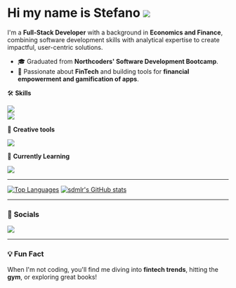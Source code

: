 # Hi my name is Stefano ![](https://user-images.githubusercontent.com/18350557/176309783-0785949b-9127-417c-8b55-ab5a4333674e.gif)

I'm a **Full-Stack Developer** with a background in **Economics and Finance**, combining software development skills with analytical expertise to create impactful, user-centric solutions.

- 🎓 Graduated from  **Northcoders' Software Development Bootcamp**.  
- 🚀 Passionate about **FinTech** and building tools for **financial empowerment and gamification of apps**.  


🛠️ **Skills**
<p align="left">
  <a href="https://skillicons.dev">
    <img src="https://skillicons.dev/icons?i=js,html,css,sass,jest,github,nodejs,npm,postgres" />
    <br>
    <img src="https://skillicons.dev/icons?i=express,react,vscode,supabase,firebase,gcp,netlify,wordpress" />
  </a>
</p>

🎨 **Creative tools**
<p align="left">
  <a href="https://skillicons.dev">
    <img src="https://skillicons.dev/icons?i=figma,ps,ai" />
  </a>
</p>

🌱 **Currently Learning**
<p align="left">
  <a href="https://skillicons.dev">
    <img src="https://skillicons.dev/icons?i=ts,tailwind" />
  </a>
</p>

---

<p alignItems="center">
<a href="https://github.com/sdmlr" align="left"><img src="https://github-readme-stats.vercel.app/api/top-langs/?username=sdmlr&langs_count=10&title_color=0891b2&text_color=ffffff&icon_color=0891b2&bg_color=1c1917&hide_border=true&locale=en&custom_title=Top%20%Languages" alt="Top Languages" /></a>
<a href="http://www.github.com/sdmlr"><img src="https://github-readme-stats.vercel.app/api?username=sdmlr&show_icons=true&hide=&count_private=true&title_color=0891b2&text_color=ffffff&icon_color=0891b2&bg_color=1c1917&hide_border=true&show_icons=true" alt="sdmlr's GitHub stats" /></a>
</p>

---

### 🤝 **Socials**
<p align="left">
  <a href="https://www.linkedin.com/in/stefanodimichele/" target="_blank" rel="noreferrer">
    <img src="https://skillicons.dev/icons?i=linkedin" />
  </a>
</p>

---

### 💡 **Fun Fact**
When I'm not coding, you'll find me diving into **fintech trends**, hitting the **gym**, or exploring great books!

